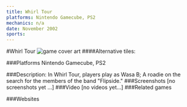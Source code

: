```yaml
---
title: Whirl Tour
platforms: Nintendo Gamecube, PS2
mechanics: n/a
date: November 2002
sports: 
---
```

#Whirl Tour
![game cover art](//images.igdb.com/igdb/image/upload/t_cover_big/bpziytbrzyqlxguobzq8.jpg "Logo Title Text 1")
####Alternative tiles:

###Platforms
Nintendo Gamecube, PS2

###Description:
In Whirl Tour, players play as Wasa B; A roadie on the search for the members of the band "Flipside."
###Screenshots
[no screenshots yet ...]
###Video
[no videos yet...]
###Related games

###Websites

